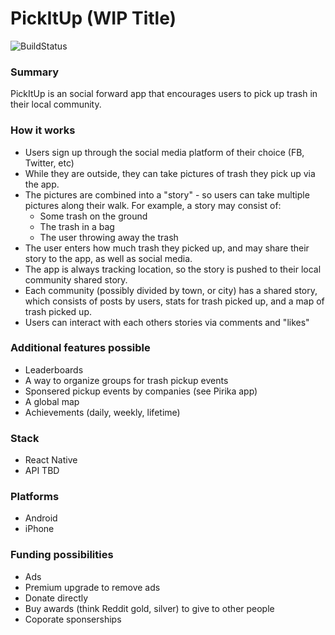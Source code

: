 # PickItUp (WIP Title)

![BuildStatus](https://build.appcenter.ms/v0.1/apps/17e9c023-444e-4eed-8839-8598ff7a85ce/branches/master/badge)

### Summary

PickItUp is an social forward app that encourages users to pick up trash in their local community.

### How it works

- Users sign up through the social media platform of their choice (FB, Twitter, etc)
- While they are outside, they can take pictures of trash they pick up via the app.
- The pictures are combined into a "story" - so users can take multiple pictures along their walk. For example, a story may consist of:
    - Some trash on the ground
    - The trash in a bag
    - The user throwing away the trash
- The user enters how much trash they picked up, and may share their story to the app, as well as social media.
- The app is always tracking location, so the story is pushed to their local community shared story.
- Each community (possibly divided by town, or city) has a shared story, which consists of posts by users, stats for trash picked up, and a map of trash picked up.
- Users can interact with each others stories via comments and "likes"

### Additional features possible

- Leaderboards
- A way to organize groups for trash pickup events
- Sponsered pickup events by companies (see Pirika app)
- A global map
- Achievements (daily, weekly, lifetime)

### Stack
- React Native
- API TBD

### Platforms
- Android
- iPhone

### Funding possibilities 
- Ads
- Premium upgrade to remove ads
- Donate directly
- Buy awards (think Reddit gold, silver) to give to other people
- Coporate sponserships
